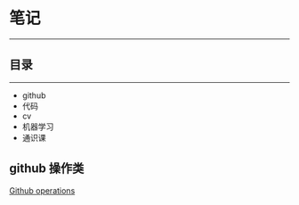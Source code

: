 # 笔记
---
## 目录
---
- github 
- 代码
- cv
- 机器学习
- 通识课

## github 操作类
[Github operations](https://github.com/AallRight/Github-operations)


